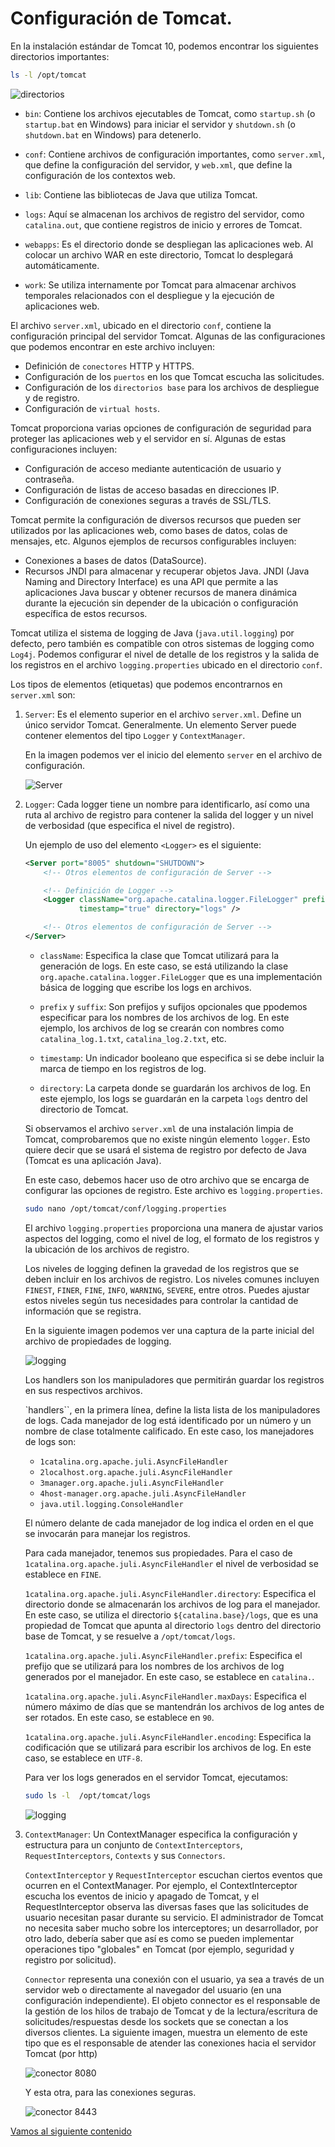 # Configuración de Tomcat.

En la instalación estándar de Tomcat 10, podemos encontrar los siguientes directorios importantes:

```bash
ls -l /opt/tomcat
```

![directorios](../img/040420241923.png)

- `bin`: Contiene los archivos ejecutables de Tomcat, como `startup.sh` (o `startup.bat` en Windows) para iniciar el servidor y `shutdown.sh` (o `shutdown.bat` en Windows) para detenerlo.
  
- `conf`: Contiene archivos de configuración importantes, como `server.xml`, que define la configuración del servidor, y `web.xml`, que define la configuración de los contextos web.

- `lib`: Contiene las bibliotecas de Java que utiliza Tomcat.

- `logs`: Aquí se almacenan los archivos de registro del servidor, como `catalina.out`, que contiene registros de inicio y errores de Tomcat.

- `webapps`: Es el directorio donde se despliegan las aplicaciones web. Al colocar un archivo WAR en este directorio, Tomcat lo desplegará automáticamente.

- `work`: Se utiliza internamente por Tomcat para almacenar archivos temporales relacionados con el despliegue y la ejecución de aplicaciones web.


El archivo `server.xml`, ubicado en el directorio `conf`, contiene la configuración principal del servidor Tomcat. Algunas de las configuraciones que podemos encontrar en este archivo incluyen:

- Definición de `conectores` HTTP y HTTPS.
- Configuración de los `puertos` en los que Tomcat escucha las solicitudes.
- Configuración de los `directorios base` para los archivos de despliegue y de registro.
- Configuración de `virtual hosts`.

Tomcat proporciona varias opciones de configuración de seguridad para proteger las aplicaciones web y el servidor en sí. Algunas de estas configuraciones incluyen:

- Configuración de acceso mediante autenticación de usuario y contraseña.
- Configuración de listas de acceso basadas en direcciones IP.
- Configuración de conexiones seguras a través de SSL/TLS.


Tomcat permite la configuración de diversos recursos que pueden ser utilizados por las aplicaciones web, como bases de datos, colas de mensajes, etc. Algunos ejemplos de recursos configurables incluyen:

- Conexiones a bases de datos (DataSource).
- Recursos JNDI para almacenar y recuperar objetos Java. JNDI (Java Naming and Directory Interface) es una API que permite a las aplicaciones Java buscar y obtener recursos de manera dinámica durante la ejecución sin depender de la ubicación o configuración específica de estos recursos.

Tomcat utiliza el sistema de logging de Java (`java.util.logging`) por defecto, pero también es compatible con otros sistemas de logging como `Log4j`. Podemos configurar el nivel de detalle de los registros y la salida de los registros en el archivo `logging.properties` ubicado en el directorio `conf`.

Los tipos de elementos (etiquetas) que podemos encontrarnos en `server.xml` son:

1. `Server`: Es el elemento superior en el archivo `server.xml`. Define un único servidor Tomcat. Generalmente. Un elemento Server puede contener elementos del tipo `Logger` y `ContextManager`.

    En la imagen podemos ver el inicio del elemento `server` en el archivo de configuración.

    ![Server](../img/040420241935.png)

2. `Logger`: Cada logger tiene un nombre para identificarlo, así como una ruta al archivo de registro para contener la salida del logger y un nivel de verbosidad (que especifica el nivel de registro). 

    Un ejemplo de uso del elemento `<Logger>` es el siguiente:

    ```xml
    <Server port="8005" shutdown="SHUTDOWN">
        <!-- Otros elementos de configuración de Server -->

        <!-- Definición de Logger -->
        <Logger className="org.apache.catalina.logger.FileLogger" prefix="catalina_log" suffix=".txt"
                timestamp="true" directory="logs" />

        <!-- Otros elementos de configuración de Server -->
    </Server>
    ```

    - `className`: Especifica la clase que Tomcat utilizará para la generación de logs. En este caso, se está utilizando la clase `org.apache.catalina.logger.FileLogger` que es una implementación básica de logging que escribe los logs en archivos.

    - `prefix` y `suffix`: Son prefijos y sufijos opcionales que ppodemos especificar para los nombres de los archivos de log. En este ejemplo, los archivos de log se crearán con nombres como `catalina_log.1.txt`, `catalina_log.2.txt`, etc.

    - `timestamp`: Un indicador booleano que especifica si se debe incluir la marca de tiempo en los registros de log.

    - `directory`: La carpeta donde se guardarán los archivos de log. En este ejemplo, los logs se guardarán en la carpeta `logs` dentro del directorio de Tomcat.

    Si observamos el archivo `server.xml` de una instalación limpia de Tomcat, comprobaremos que no existe ningún elemento `logger`. Esto quiere decir que se usará el sistema de registro por defecto de Java (Tomcat es una aplicación Java).

    En este caso, debemos hacer uso de otro archivo que se encarga de configurar las opciones de registro. Este archivo es `logging.properties`. 

    ```bash
    sudo nano /opt/tomcat/conf/logging.properties
    ```

    El archivo `logging.properties` proporciona una manera de ajustar varios aspectos del logging, como el nivel de log, el formato de los registros y la ubicación de los archivos de registro.

    Los niveles de logging definen la gravedad de los registros que se deben incluir en los archivos de registro. Los niveles comunes incluyen `FINEST`, `FINER`, `FINE`, `INFO`, `WARNING`, `SEVERE`, entre otros. Puedes ajustar estos niveles según tus necesidades para controlar la cantidad de información que se registra.

    En la siguiente imagen podemos ver una captura de la parte inicial del archivo de propiedades de logging.

    ![logging](../img/040420241959.png)

    Los handlers son los manipuladores que permitirán guardar los registros en sus respectivos archivos. 

    `handlers``, en la primera línea, define la lista lista de los manipuladores de logs. Cada manejador de log está identificado por un número y un nombre de clase totalmente calificado. En este caso, los manejadores de logs son:
   - `1catalina.org.apache.juli.AsyncFileHandler`
   - `2localhost.org.apache.juli.AsyncFileHandler`
   - `3manager.org.apache.juli.AsyncFileHandler`
   - `4host-manager.org.apache.juli.AsyncFileHandler`
   - `java.util.logging.ConsoleHandler`

    El número delante de cada manejador de log indica el orden en el que se invocarán para manejar los registros.

    Para cada manejador, tenemos sus propiedades. Para el caso de `1catalina.org.apache.juli.AsyncFileHandler` el nivel de verbosidad se establece en `FINE`.
   
    `1catalina.org.apache.juli.AsyncFileHandler.directory`: Especifica el directorio donde se almacenarán los archivos de log para el manejador. En este caso, se utiliza el directorio `${catalina.base}/logs`, que es una propiedad de Tomcat que apunta al directorio `logs` dentro del directorio base de Tomcat, y se resuelve a `/opt/tomcat/logs`.

    `1catalina.org.apache.juli.AsyncFileHandler.prefix`: Especifica el prefijo que se utilizará para los nombres de los archivos de log generados por el manejador. En este caso, se establece en `catalina.`.

    `1catalina.org.apache.juli.AsyncFileHandler.maxDays`: Especifica el número máximo de días que se mantendrán los archivos de log antes de ser rotados. En este caso, se establece en `90`.

    `1catalina.org.apache.juli.AsyncFileHandler.encoding`: Especifica la codificación que se utilizará para escribir los archivos de log. En este caso, se establece en `UTF-8`.

    Para ver los logs generados  en el servidor Tomcat, ejecutamos:

    ```bash
    sudo ls -l  /opt/tomcat/logs
    ```

    ![logging](../img/040420242029.png)



3. `ContextManager`: Un ContextManager especifica la configuración y estructura para un conjunto de `ContextInterceptors`, `RequestInterceptors`, `Contexts` y sus `Connectors`. 

    `ContextInterceptor` y `RequestInterceptor` escuchan ciertos eventos que ocurren en el ContextManager. Por ejemplo, el ContextInterceptor escucha los eventos de inicio y apagado de Tomcat, y el RequestInterceptor observa las diversas fases que las solicitudes de usuario necesitan pasar durante su servicio. El administrador de Tomcat no necesita saber mucho sobre los interceptores; un desarrollador, por otro lado, debería saber que así es como se pueden implementar operaciones tipo "globales" en Tomcat (por ejemplo, seguridad y registro por solicitud).

    `Connector` representa una conexión con el usuario, ya sea a través de un servidor web o directamente al navegador del usuario (en una configuración independiente). El objeto connector es el responsable de la gestión de los hilos de trabajo de Tomcat y de la lectura/escritura de solicitudes/respuestas desde los sockets que se conectan a los diversos clientes. La siguiente imagen, muestra un elemento de este tipo que es el responsable de atender las conexiones hacia el servidor Tomcat (por http)

    ![conector 8080](../img/040420242029.png)

    Y esta otra, para las conexiones seguras.

    ![conector 8443](../img/040420242031.png)


[Vamos al siguiente contenido](./10-E.md)